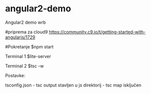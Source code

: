 # angular2-demo
Angular2 demo wrb

#priprema za cloud9
https://community.c9.io/t/getting-started-with-angularjs/1729


#Pokretanje
$npm start

Terminal 1
$lite-server

Terminal 2
$tsc -w


Postavke:

tsconfig.json
    - tsc output stavljen u js direktorij
    - tsc map isključen
